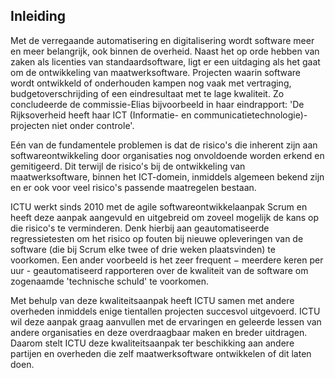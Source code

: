 ## Inleiding

Met de verregaande automatisering en digitalisering wordt software meer en meer belangrijk, ook binnen de overheid. Naast het op orde hebben van zaken als licenties van standaardsoftware, ligt er een uitdaging als het gaat om de ontwikkeling van maatwerksoftware. Projecten waarin software wordt ontwikkeld of onderhouden kampen nog vaak met vertraging, budgetoverschrijding of een eindresultaat met te lage kwaliteit. Zo concludeerde de commissie-Elias bijvoorbeeld in haar eindrapport: 'De Rijksoverheid heeft haar ICT (Informatie- en communicatietechnologie)-projecten niet onder controle'.

Eén van de fundamentele problemen is dat de risico's die inherent zijn aan softwareontwikkeling door organisaties nog onvoldoende worden erkend en gemitigeerd. Dit terwijl de risico's bij de ontwikkeling van maatwerksoftware, binnen het ICT-domein, inmiddels algemeen bekend zijn en er ook voor veel risico's passende maatregelen bestaan.

ICTU werkt sinds 2010 met de agile softwareontwikkelaanpak Scrum en heeft deze aanpak aangevuld en uitgebreid om zoveel mogelijk de kans op die risico's te verminderen. Denk hierbij aan geautomatiseerde regressietesten om het risico op fouten bij nieuwe opleveringen van de software (die bij Scrum elke twee of drie weken plaatsvinden) te voorkomen. Een ander voorbeeld is het zeer frequent − meerdere keren per uur - geautomatiseerd rapporteren over de kwaliteit van de software om zogenaamde 'technische schuld' te voorkomen.

Met behulp van deze kwaliteitsaanpak heeft ICTU samen met andere overheden inmiddels enige tientallen projecten succesvol uitgevoerd. ICTU wil deze aanpak graag aanvullen met de ervaringen en geleerde lessen van andere organisaties en deze overdraagbaar maken en breder uitdragen. Daarom stelt ICTU deze kwaliteitsaanpak ter beschikking aan andere partijen en overheden die zelf maatwerksoftware ontwikkelen of dit laten doen.
